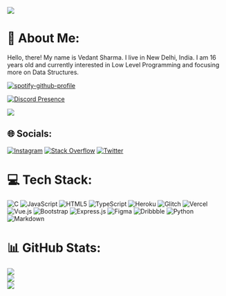 [![](https://visitcount.itsvg.in/api?id=V3dantSh4rma&icon=0&color=0)](https://visitcount.itsvg.in)

# 💫 About Me:
Hello, there! My name is Vedant Sharma. I live in New Delhi, India. I am 16 years old and currently interested in Low Level Programming and focusing more on Data Structures.

[![spotify-github-profile](https://spotify-github-profile.vercel.app/api/view?uid=og98tqls1mapft27y7rl9774q&cover_image=true&theme=natemoo-re&show_offline=false&background_color=121212&interchange=false&bar_color=53b14f&bar_color_cover=false)](https://spotify-github-profile.vercel.app/api/view?uid=og98tqls1mapft27y7rl9774q&redirect=true)

[![Discord Presence](https://lanyard.cnrad.dev/api/554301512227094528)](https://discord.com/users/554301512227094528)

![](https://quotes-github-readme.vercel.app/api?type=horizontal&theme=radical)


## 🌐 Socials:
[![Instagram](https://img.shields.io/badge/Instagram-%23E4405F.svg?logo=Instagram&logoColor=white)](https://instagram.com/vedant_sh4rm4) [![Stack Overflow](https://img.shields.io/badge/-Stackoverflow-FE7A16?logo=stack-overflow&logoColor=white)](https://stackoverflow.com/users/14482762/vedant) [![Twitter](https://img.shields.io/badge/Twitter-%231DA1F2.svg?logo=Twitter&logoColor=white)](https://twitter.com/V3dantSharma) 

# 💻 Tech Stack:
![C](https://img.shields.io/badge/c-%2300599C.svg?style=for-the-badge&logo=c&logoColor=white) ![JavaScript](https://img.shields.io/badge/javascript-%23323330.svg?style=for-the-badge&logo=javascript&logoColor=%23F7DF1E) ![HTML5](https://img.shields.io/badge/html5-%23E34F26.svg?style=for-the-badge&logo=html5&logoColor=white) ![TypeScript](https://img.shields.io/badge/typescript-%23007ACC.svg?style=for-the-badge&logo=typescript&logoColor=white) ![Heroku](https://img.shields.io/badge/heroku-%23430098.svg?style=for-the-badge&logo=heroku&logoColor=white) ![Glitch](https://img.shields.io/badge/glitch-%233333FF.svg?style=for-the-badge&logo=glitch&logoColor=white) ![Vercel](https://img.shields.io/badge/vercel-%23000000.svg?style=for-the-badge&logo=vercel&logoColor=white) ![Vue.js](https://img.shields.io/badge/vuejs-%2335495e.svg?style=for-the-badge&logo=vuedotjs&logoColor=%234FC08D) ![Bootstrap](https://img.shields.io/badge/bootstrap-%23563D7C.svg?style=for-the-badge&logo=bootstrap&logoColor=white) ![Express.js](https://img.shields.io/badge/express.js-%23404d59.svg?style=for-the-badge&logo=express&logoColor=%2361DAFB) 	![Figma](https://img.shields.io/badge/figma-%23F24E1E.svg?style=for-the-badge&logo=figma&logoColor=white) ![Dribbble](https://img.shields.io/badge/Dribbble-EA4C89?style=for-the-badge&logo=dribbble&logoColor=white) ![Python](https://img.shields.io/badge/python-3670A0?style=for-the-badge&logo=python&logoColor=ffdd54) ![Markdown](https://img.shields.io/badge/markdown-%23000000.svg?style=for-the-badge&logo=markdown&logoColor=white)
# 📊 GitHub Stats:
![](https://github-readme-stats.vercel.app/api?username=V3dantSh4rma&theme=dark&hide_border=false&include_all_commits=true&count_private=true)<br/>
![](https://github-readme-streak-stats.herokuapp.com/?user=V3dantSh4rma&theme=dark&hide_border=false)<br/>
<a href="https://wakatime.com"><img src="https://wakatime.com/share/@VedantSharma/3c714185-2f47-4549-a836-c70c5915b2eb.png" /></a>
